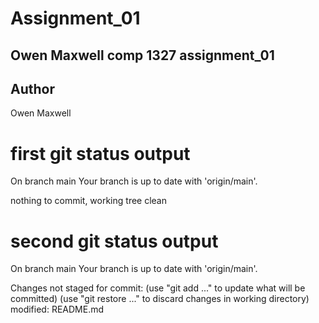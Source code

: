 # Assignment_01
## Owen Maxwell comp 1327 assignment_01

## Author
Owen Maxwell

# first git status output

On branch main
Your branch is up to date with 'origin/main'.

nothing to commit, working tree clean

# second git status output 

On branch main
Your branch is up to date with 'origin/main'.

Changes not staged for commit:
  (use "git add <file>..." to update what will be committed)
  (use "git restore <file>..." to discard changes in working directory)
        modified:   README.md


